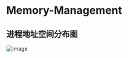 # Memory-Management


进程地址空间分布图
----------------
![image](https://github.com/wangdongyu1989/Memory-Management/blob/master/images/%E8%BF%9B%E7%A8%8B%E5%9C%B0%E5%9D%80%E7%A9%BA%E9%97%B4%E5%88%86%E5%B8%8320170405a.jpg "进程地址空间分布")
